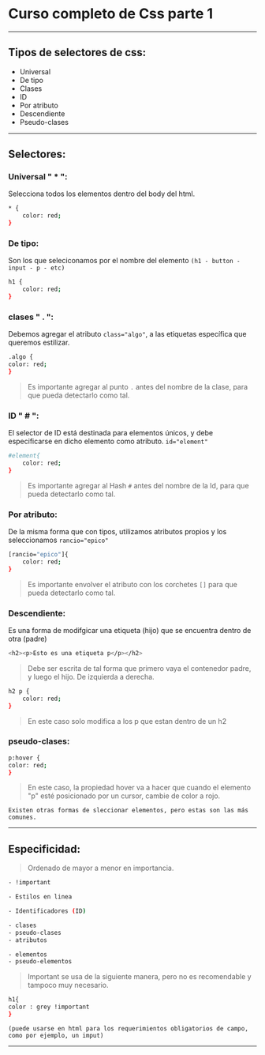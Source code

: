 # Curso completo de Css parte 1

<hr size="2px" color="black" />

## Tipos de selectores de css:

- Universal
- De tipo
- Clases
- ID
- Por atributo
- Descendiente
- Pseudo-clases

<hr size="2px" color="black" />

## Selectores:

### Universal " \* ":

Selecciona todos los elementos dentro del body del html.

```bash
* {
    color: red;
}
```

### De tipo:

Son los que seleciconamos por el nombre del elemento `(h1 - button - input - p - etc)`

```bash
h1 {
    color: red;
}
```

### clases " . ":

Debemos agregar el atributo `class="algo"`, a las etiquetas específica que queremos estilizar.

```bash
.algo {
color: red;
}
```

> Es importante agregar al punto `.` antes del nombre de la clase, para que pueda detectarlo como tal.

### ID " # ":

El selector de ID está destinada para elementos únicos, y debe especificarse en dicho elemento como atributo. `id="element"`

```bash
#element{
    color: red;
}
```

> Es importante agregar al Hash `#` antes del nombre de la Id, para que pueda detectarlo como tal.

### Por atributo:

De la misma forma que con tipos, utilizamos atributos propios y los seleccionamos
`rancio="epico"`

```bash
[rancio="epico"]{
    color: red;
}
```

> Es importante envolver el atributo con los corchetes `[]` para que pueda detectarlo como tal.

### Descendiente:

Es una forma de modifgicar una etiqueta (hijo) que se encuentra dentro de otra (padre)

```bash
<h2><p>Esto es una etiqueta p</p></h2>
```

> Debe ser escrita de tal forma que primero vaya el contenedor padre, y luego el hijo. De izquierda a derecha.

```bash
h2 p {
    color: red;
}
```

> En este caso solo modifica a los p que estan dentro de un h2

### pseudo-clases:

```bash
p:hover {
color: red;
}
```

> En este caso, la propiedad hover va a hacer que cuando el elemento "p" esté posicionado por un cursor, cambie de color a rojo.

`Existen otras formas de sleccionar elementos, pero estas son las más comunes.`

<hr size="2px" color="black" />

## Especificidad:

> Ordenado de mayor a menor en importancia.

```bash
- !important
```

```bash
- Estilos en linea
```

```bash
- Identificadores (ID)
```

```bash
- clases
- pseudo-clases
- atributos
```

```bash
- elementos
- pseudo-elementos
```

> Important se usa de la siguiente manera, pero no es recomendable y tampoco muy necesario.

```bash
h1{
color : grey !important
}
```

`(puede usarse en html para los requerimientos obligatorios de campo, como por ejemplo, un imput)`

<hr size="2px" color="black" />
